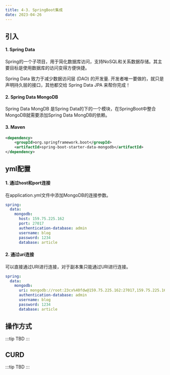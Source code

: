 ```yaml
---
title: 4-3. SpringBoot集成
date: 2023-04-26
---
```


## 引入

#### 1. Spring Data 
Spring的一个子项目，用于简化数据库访问，支持NoSQL和关系数据存储。其主要目标是使用数据库的访问变得方便快捷。  

Spring Data 致力于减少数据访问层 (DAO) 的开发量. 开发者唯一要做的，就只是声明持久层的接口，其他都交给 Spring Data JPA 来帮你完成！
#### 2. Spring Data MongoDB
Spring Data MongDB 是Spring Data的下的一个模块，在SpringBoot中整合MongoDB就需要添加Spring Data MongDB的依赖。

#### 3. Maven
```xml
<dependency>
    <groupId>org.springframework.boot</groupId>
    <artifactId>spring-boot-starter-data-mongodb</artifactId>
</dependency>
```


## yml配置
#### 1. 通过host和port连接
在application.yml文件中添加MongoDB的连接参数。
```yml
spring:
  data:
    mongodb: 
      host: 159.75.225.162
      port: 27017
      authentication-database: admin
      username: blog
      password: 1234
      database: article
```

#### 2. 通过uri连接
可以直接通过URI进行连接，对于副本集只能通过URI进行连接。
```yml
spring:
  data:
    mongodb: 
      uri: mongodb://root:23cx%40fdw@159.75.225.162:27017,159.75.225.162:27018,159.75.225.162:27019/
      authentication-database: admin
      username: blog
      password: 1234
      database: article
```

## 操作方式
:::tip
TBD
:::
## CURD
:::tip
TBD
:::
